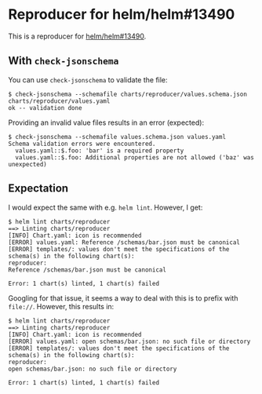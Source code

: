 # Reproducer for helm/helm#13490

This is a reproducer for [helm/helm#13490](https://github.com/helm/helm/issues/13490).

## With `check-jsonschema`

You can use `check-jsonschema` to validate the file:

```
$ check-jsonschema --schemafile charts/reproducer/values.schema.json charts/reproducer/values.yaml
ok -- validation done
```

Providing an invalid value files results in an error (expected):

```
$ check-jsonschema --schemafile values.schema.json values.yaml
Schema validation errors were encountered.
  values.yaml::$.foo: 'bar' is a required property
  values.yaml::$.foo: Additional properties are not allowed ('baz' was unexpected)
```

## Expectation

I would expect the same with e.g. `helm lint`. However, I get:

```
$ helm lint charts/reproducer
==> Linting charts/reproducer
[INFO] Chart.yaml: icon is recommended
[ERROR] values.yaml: Reference /schemas/bar.json must be canonical
[ERROR] templates/: values don't meet the specifications of the schema(s) in the following chart(s):
reproducer:
Reference /schemas/bar.json must be canonical

Error: 1 chart(s) linted, 1 chart(s) failed
```

Googling for that issue, it seems a way to deal with this is to prefix with `file://`. However, this results in:

```
$ helm lint charts/reproducer
==> Linting charts/reproducer
[INFO] Chart.yaml: icon is recommended
[ERROR] values.yaml: open schemas/bar.json: no such file or directory
[ERROR] templates/: values don't meet the specifications of the schema(s) in the following chart(s):
reproducer:
open schemas/bar.json: no such file or directory

Error: 1 chart(s) linted, 1 chart(s) failed
```
